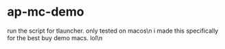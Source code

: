 # ap-mc-demo
run the script for tlauncher. only tested on macos\n
i made this specifically for the best buy demo macs. lol\n
